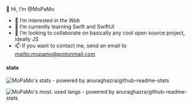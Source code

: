 👋 Hi, I’m @MoPaMo
- 👀 I’m interested in *the Web* 
- 🌱 I’m currently learning Swift and SwiftUI
- 💞️ I’m looking to collaborate on basically any cool open source project, ideally JS
- 📫 If you want to contact me, send an email to [mailto:mopamo@protonmail.com](mopamo@protonmail.com)

<!---
MoPaMo/MoPaMo is a ✨ special ✨ repository because its `README.md` (this file) appears on your GitHub profile.
You can click the Preview link to take a look at your changes.
--->
#### stats


![MoPaMo's stats - powered by anuraghazra/github-readme-stats](https://github-readme-stats.vercel.app/api?username=MoPaMo&show_icons=true)

![MoPaMo's most. used langs - powered by anuraghazra/github-readme-stats](https://github-readme-stats.vercel.app/api/top-langs/?username=MoPaMo&layout=compact)
